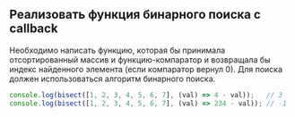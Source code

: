 ## Реализовать функция бинарного поиска с callback

Необходимо написать функцию, которая бы принимала отсортированный массив и функцию-компаратор и возвращала бы индекс найденного элемента (если компаратор вернул 0).
Для поиска должен использоваться алгоритм бинарного поиска.

```js
console.log(bisect([1, 2, 3, 4, 5, 6, 7], (val) => 4 - val));   // 3
console.log(bisect([1, 2, 3, 4, 5, 6, 7], (val) => 234 - val)); // -1
```